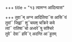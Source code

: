 +++
title = "१३ त्वामग्न आदित्यास"

+++
तुवा᳓म् अग्न आदितिया᳓स आसि᳓यं  
तुवां᳓ जिह्वां᳓ शु᳓चयश् चक्रिरे कवे  
त्वां᳓ रातिषा᳓चो अध्वरे᳓षु सश्चिरे  
तुवे᳓ देवा᳓ हवि᳓र् अदन्ति आ᳓हुतम्